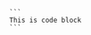 ```` {.source-line data-source-line="0"}
```
This is code block
```
````


<p data-source-line="5" class="source-line empty-line final-line end-of-document" style="margin:0;"></p>


